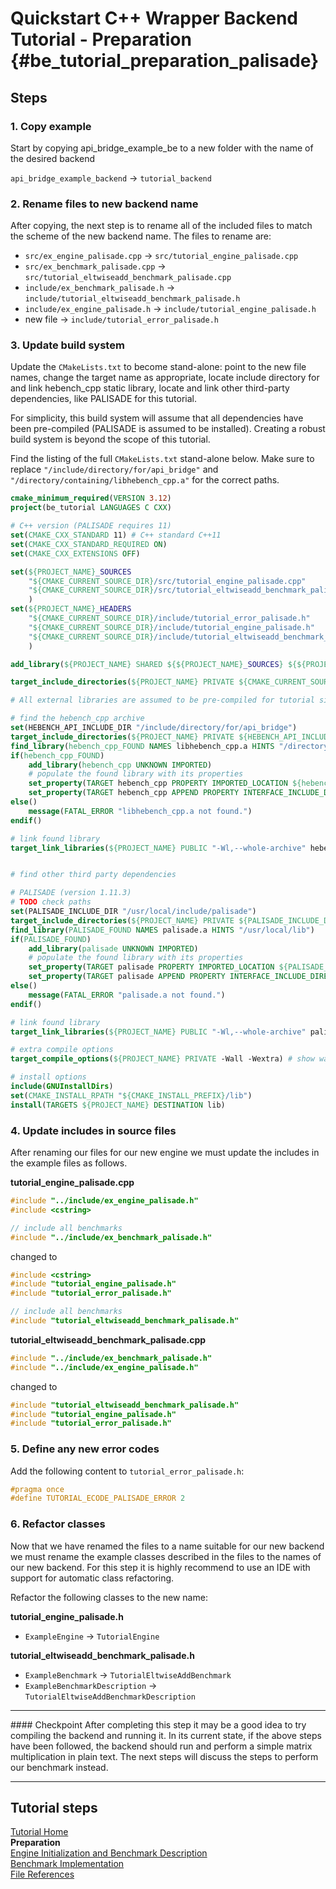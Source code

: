 Quickstart C++ Wrapper Backend Tutorial - Preparation {#be_tutorial_preparation_palisade}
========================
## Steps
### 1. Copy example 
Start by copying api_bridge_example_be to a new folder with the name of the desired backend

`api_bridge_example_backend` -> `tutorial_backend`
	
### 2. Rename files to new backend name 
After copying, the next step is to rename all of the included files to match the scheme of the new backend name. The files to rename are:

- `src/ex_engine_palisade.cpp` -> `src/tutorial_engine_palisade.cpp`
- `src/ex_benchmark_palisade.cpp` -> `src/tutorial_eltwiseadd_benchmark_palisade.cpp`
- `include/ex_benchmark_palisade.h` -> `include/tutorial_eltwiseadd_benchmark_palisade.h`
- `include/ex_engine_palisade.h` -> `include/tutorial_engine_palisade.h`
- new file -> `include/tutorial_error_palisade.h`
	
### 3. Update build system
Update the `CMakeLists.txt` to become stand-alone: point to the new file names, change the target name as appropriate, locate include directory for and link hebench_cpp static library, locate and link other third-party dependencies, like PALISADE for this tutorial.

For simplicity, this build system will assume that all dependencies have been pre-compiled (PALISADE is assumed to be installed). Creating a robust build system is beyond the scope of this tutorial.

Find the listing of the full `CMakeLists.txt` stand-alone below. Make sure to replace `"/include/directory/for/api_bridge"` and `"/directory/containing/libhebench_cpp.a"` for the correct paths.

```cmake
cmake_minimum_required(VERSION 3.12)
project(be_tutorial LANGUAGES C CXX)

# C++ version (PALISADE requires 11)
set(CMAKE_CXX_STANDARD 11) # C++ standard C++11
set(CMAKE_CXX_STANDARD_REQUIRED ON)
set(CMAKE_CXX_EXTENSIONS OFF)

set(${PROJECT_NAME}_SOURCES
    "${CMAKE_CURRENT_SOURCE_DIR}/src/tutorial_engine_palisade.cpp"
    "${CMAKE_CURRENT_SOURCE_DIR}/src/tutorial_eltwiseadd_benchmark_palisade.cpp"
    )
set(${PROJECT_NAME}_HEADERS
    "${CMAKE_CURRENT_SOURCE_DIR}/include/tutorial_error_palisade.h"
    "${CMAKE_CURRENT_SOURCE_DIR}/include/tutorial_engine_palisade.h"
    "${CMAKE_CURRENT_SOURCE_DIR}/include/tutorial_eltwiseadd_benchmark_palisade.h"
    )

add_library(${PROJECT_NAME} SHARED ${${PROJECT_NAME}_SOURCES} ${${PROJECT_NAME}_HEADERS})

target_include_directories(${PROJECT_NAME} PRIVATE ${CMAKE_CURRENT_SOURCE_DIR}/include)

# All external libraries are assumed to be pre-compiled for tutorial simplicity.

# find the hebench_cpp archive
set(HEBENCH_API_INCLUDE_DIR "/include/directory/for/api_bridge")
target_include_directories(${PROJECT_NAME} PRIVATE ${HEBENCH_API_INCLUDE_DIR}) # point to include for api_bridge
find_library(hebench_cpp_FOUND NAMES libhebench_cpp.a HINTS "/directory/containing/libhebench_cpp.a")
if(hebench_cpp_FOUND)
    add_library(hebench_cpp UNKNOWN IMPORTED)
    # populate the found library with its properties
    set_property(TARGET hebench_cpp PROPERTY IMPORTED_LOCATION ${hebench_cpp_FOUND})
    set_property(TARGET hebench_cpp APPEND PROPERTY INTERFACE_INCLUDE_DIRECTORIES ${HEBENCH_API_INCLUDE_DIR})
else()
    message(FATAL_ERROR "libhebench_cpp.a not found.")
endif()

# link found library
target_link_libraries(${PROJECT_NAME} PUBLIC "-Wl,--whole-archive" hebench_cpp "-Wl,--no-whole-archive")


# find other third party dependencies

# PALISADE (version 1.11.3)
# TODO check paths
set(PALISADE_INCLUDE_DIR "/usr/local/include/palisade")
target_include_directories(${PROJECT_NAME} PRIVATE ${PALISADE_INCLUDE_DIR}) # point to include for PALISADE
find_library(PALISADE_FOUND NAMES palisade.a HINTS "/usr/local/lib")
if(PALISADE_FOUND)
    add_library(palisade UNKNOWN IMPORTED)
    # populate the found library with its properties
    set_property(TARGET palisade PROPERTY IMPORTED_LOCATION ${PALISADE_FOUND})
    set_property(TARGET palisade APPEND PROPERTY INTERFACE_INCLUDE_DIRECTORIES ${PALISADE_INCLUDE_DIR})
else()
    message(FATAL_ERROR "palisade.a not found.")
endif()

# link found library
target_link_libraries(${PROJECT_NAME} PUBLIC "-Wl,--whole-archive" palisade "-Wl,--no-whole-archive")

# extra compile options
target_compile_options(${PROJECT_NAME} PRIVATE -Wall -Wextra) # show warnings

# install options
include(GNUInstallDirs)
set(CMAKE_INSTALL_RPATH "${CMAKE_INSTALL_PREFIX}/lib")
install(TARGETS ${PROJECT_NAME} DESTINATION lib)

```
	
### 4. Update includes in source files
After renaming our files for our new engine we must update the includes in the example files as follows. 

**tutorial_engine_palisade.cpp**

```cpp
#include "../include/ex_engine_palisade.h"
#include <cstring>

// include all benchmarks
#include "../include/ex_benchmark_palisade.h"
```
changed to 

```cpp
#include <cstring>
#include "tutorial_engine_palisade.h"
#include "tutorial_error_palisade.h"

// include all benchmarks
#include "tutorial_eltwiseadd_benchmark_palisade.h"
```
	
**tutorial_eltwiseadd_benchmark_palisade.cpp**

```cpp
#include "../include/ex_benchmark_palisade.h"
#include "../include/ex_engine_palisade.h"
```
	
changed to

```cpp
#include "tutorial_eltwiseadd_benchmark_palisade.h"
#include "tutorial_engine_palisade.h"
#include "tutorial_error_palisade.h"
```

### 5. Define any new error codes
Add the following content to `tutorial_error_palisade.h`:

```cpp
#pragma once
#define TUTORIAL_ECODE_PALISADE_ERROR 2
```
	
### 6. Refactor classes
Now that we have renamed the files to a name suitable for our new backend we must rename the example classes described in the files to the names of our new backend. For this step it is highly recommend to use an IDE with support for automatic class refactoring.

Refactor the following classes to the new name:

**tutorial_engine_palisade.h**

- `ExampleEngine` -> `TutorialEngine`
	
**tutorial_eltwiseadd_benchmark_palisade.h**

- `ExampleBenchmark` -> `TutorialEltwiseAddBenchmark`
- `ExampleBenchmarkDescription` -> `TutorialEltwiseAddBenchmarkDescription`

<hr/>
#### Checkpoint
After completing this step it may be a good idea to try compiling the backend and running it. In its current state, if the above steps have been followed, the backend should run and perform a simple matrix multiplication in plain text. The next steps will discuss the steps to perform our benchmark instead.
<hr/>

## Tutorial steps

[Tutorial Home](backend_tutorial_palisade.md)<br/>
<b>Preparation</b><br/>
[Engine Initialization and Benchmark Description](backend_tutorial_init_palisade.md)<br/>
[Benchmark Implementation](backend_tutorial_impl_palisade.md)<br/>
[File References](backend_tutorial_files_palisade.md)
